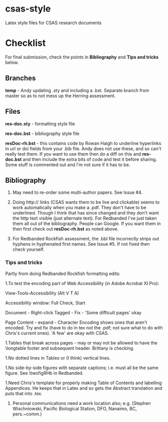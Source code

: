 # csas-style
Latex style files for CSAS research documents

# Checklist

For final submission, check the points in **Bibliography** and **Tips and tricks** below. 

## Branches

**temp** - Andy updating .sty and including a .bst. Separate branch from master so as to not mess up the Herring assessment.

## Files

**res-doc.sty** - formatting style file 

**res-doc.bst** - bibliography style file

**resDoc-rh.bst** - this contains code by Rowan Haigh to underline hyperlinks in url or doi fields from your .bib file. Andy does not use these, and so can't really test them. If you want to use them then do a diff on this and **res-doc.bst** and then include the extra bits of code and test it before sharing. Some stuff is commented out and I'm not sure if it has to be.

## Bibliography

1. May need to re-order some multi-author papers. See
Issue #4. 

1. Doing http:// links (CSAS wants them to be live and clickable) seems to work automatically when you make a .pdf. They don't have to be underlined. Though I think that has since changed and they don't want the http text visible (just alternate text). For Redbanded I've just taken them all out of the bibliography. People can Google. If you want them in then first check out **resDoc-rh.bst** as noted above.

1. For Redbanded Rockfish assessment, the .bbl file incorrectly strips out hyphens in hyphenated first names. See Issue #5. If not fixed then check yourself. 

### Tips and tricks

Partly from doing Redbanded Rockfish formatting edits:

1.To test the encoding part of Web Accessibility (in Adobe Acrobat XI Pro):

View-Tools-Accessibility (Alt V T A)

Accessibility window: Full Check, Start

Document - Right-click Tagged - Fix - 'Some difficult pages' okay

Page Content - expand - Character Encoding shows ones that aren't encoded. Try and fix (have to do in tex not the .pdf; not sure what to do with Chris's current ones). 'A few' are okay with CSAS.

1.Tables that break across pages - may or may not be allowed to have the \longtable footer and subsequent header. Brittany is checking.

1.No dotted lines in Tables or (I think) vertical lines.

1.No side-by-side figures with separate captions; i.e. must all be the same figure. See \twofigRHb in Redbanded.

1.Need Chris's template for properly making Table of Contents and labelling Appendices. He keeps that in Latex and so gets the Abstract translation and puts that into .tex.

1. Personal communications need a work location also; e.g. (Stephen Wischniowski, Pacific Biological Station, DFO, Nanaimo, BC, pers.~comm.)



